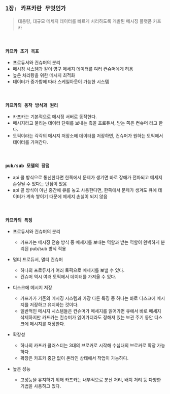 ## `1장: 카프카란 무엇인가`

> 대용량, 대규모 메세지 데이터를 빠르게 처리하도록 개발된 메시징 플랫폼 카프카 

<br>

### `카프카 초기 목표`

- 프로듀서와 컨슈머의 분리
- 메시징 시스템과 같이 영구 메세지 데이터를 여러 컨슈머에게 허용
- 높은 처리량을 위한 메시지 최적화
- 데이터가 증가함에 따라 스케일아웃이 가능한 시스템

<br>

### `카프카의 동작 방식과 원리`

- 카프카는 기본적으로 메시징 서버로 동작한다.
- 메시지라고 불리는 데이터 단위를 보내는 측을 프로듀서, 받는 쪽은 컨슈머 라고 한다.
- 토픽이라는 각각의 메시지 저장소에 데이터를 저장하면, 컨슈머가 원하는 토픽에서 데이터를 가져간다.

<br>

### `pub/sub 모델의 장점`

- api 콜 방식으로 통신한다면 한쪽에서 문제가 생기면 바로 장애가 전파되고 메세지 손실될 수 있다는 단점이 있음
- api 콜 방식이 아닌 중간에 큐를 놓고 사용한다면, 한쪽에서 문제가 생겨도 큐에 데이터가 계속 쌓이기 때문에 메세지 손실이 되지 않음

<br>

### `카프카의 특징`

- 프로듀서와 컨슈머의 분리
  - 카프카는 메시징 전송 방식 중 메세지를 보내는 역할과 받는 역할이 완벽하게 분리된 pub/sub 방식 적용

- 멀티 프로듀서, 멀티 컨슈머
  - 하나의 프로듀서가 여러 토픽으로 메세지를 보낼 수 있다.
  - 컨슈머 역시 여러 토픽에서 데이터를 가져올 수 있다.

- 디스크에 메시지 저장
  - 카프카가 기존의 메시징 시스템과 가장 다른 특징 중 하나는 바로 디스크에 메시지를 저장하고 유지하는 것이다.
  - 일반적인 메시지 시스템들은 컨슈머가 메세지를 읽어가면 큐에서 바로 메세지 삭제하지만 카프카는 컨슈머가 읽어가더라도 정해져 있는 보관 주기 동안 디스크에 메시지를 저장한다.

- 확장성
  - 하나의 카프카 클러스터는 3대의 브로커로 시작해 수십대의 브로커로 확장 가능하다.
  - 확장은 카프카 중단 없이 온라인 상태에서 작업이 가능하다.

- 높은 성능
  - 고성능을 유지하기 위해 카프카는 내부적으로 분산 처리, 배치 처리 등 다양한 기법을 사용하고 있다.
